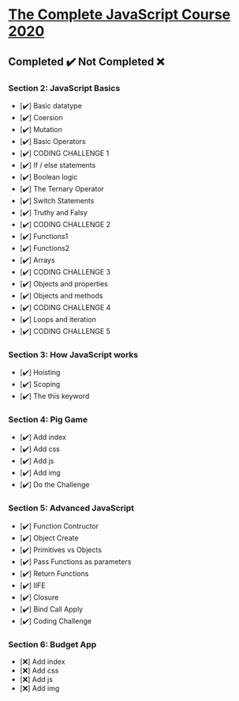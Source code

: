 # [The Complete JavaScript Course 2020](https://www.udemy.com/course/the-complete-javascript-course/)

## Completed ✔️ Not Completed ❌

### Section 2: JavaScript Basics

- [✔️] Basic datatype
- [✔️] Coersion
- [✔️] Mutation
- [✔️] Basic Operators
- [✔️] CODING CHALLENGE 1
- [✔️] If / else statements
- [✔️] Boolean logic
- [✔️] The Ternary Operator
- [✔️] Switch Statements
- [✔️] Truthy and Falsy
- [✔️] CODING CHALLENGE 2
- [✔️] Functions1
- [✔️] Functions2
- [✔️] Arrays
- [✔️] CODING CHALLENGE 3
- [✔️] Objects and properties
- [✔️] Objects and methods
- [✔️] CODING CHALLENGE 4
- [✔️] Loops and iteration
- [✔️] CODING CHALLENGE 5

### Section 3: How JavaScript works

- [✔️] Hoisting
- [✔️] Scoping
- [✔️] The this keyword

### Section 4: Pig Game

- [✔️] Add index
- [✔️] Add css
- [✔️] Add js
- [✔️] Add img
- [✔️] Do the Challenge

### Section 5: Advanced JavaScript

- [✔️] Function Contructor
- [✔️] Object Create
- [✔️] Primitives vs Objects
- [✔️] Pass Functions as parameters
- [✔️] Return Functions
- [✔️] IIFE
- [✔️] Closure
- [✔️] Bind Call Apply
- [✔️] Coding Challenge

### Section 6: Budget App

- [❌] Add index
- [❌] Add css
- [❌] Add js
- [❌] Add img
